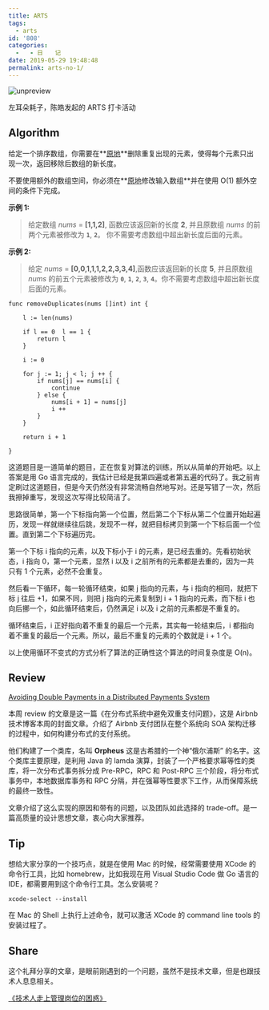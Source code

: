 ```yaml
---
title: ARTS
tags:
  - arts
id: '808'
categories:
  -   - 日　　记
date: 2019-05-29 19:48:48
permalink: arts-no-1/
---
```


![unpreview](https://static001.geekbang.org/resource/image/53/75/53aa23a64b38291433ab59431bd61075.jpg)

左耳朵耗子，陈皓发起的 ARTS 打卡活动

## Algorithm

给定一个排序数组，你需要在**[原地](http://baike.baidu.com/item/%E5%8E%9F%E5%9C%B0%E7%AE%97%E6%B3%95)**删除重复出现的元素，使得每个元素只出现一次，返回移除后数组的新长度。

不要使用额外的数组空间，你必须在**[原地](https://baike.baidu.com/item/%E5%8E%9F%E5%9C%B0%E7%AE%97%E6%B3%95)修改输入数组**并在使用 O(1) 额外空间的条件下完成。

**示例 1:**

> 给定数组 _nums_ = **[1,1,2]**, 函数应该返回新的长度 **2**, 并且原数组 _nums_ 的前两个元素被修改为 **`1`**, **`2`**。 你不需要考虑数组中超出新长度后面的元素。

**示例 2:**

> 给定 _nums_ = **[0,0,1,1,1,2,2,3,3,4]**,函数应该返回新的长度 **5**, 并且原数组 _nums_ 的前五个元素被修改为 **`0`**, **`1`**, **`2`**, **`3`**, **`4`**。你不需要考虑数组中超出新长度后面的元素。

```generic
func removeDuplicates(nums []int) int {
    
    l := len(nums)
    
    if l == 0  l == 1 {
        return l
    }
    
    i := 0

    for j := 1; j < l; j ++ {
        if nums[j] == nums[i] {
            continue
        } else {
            nums[i + 1] = nums[j]
            i ++
        }
    }
    
    return i + 1

}
```

这道题目是一道简单的题目，正在恢复对算法的训练，所以从简单的开始吧。以上答案是用 Go 语言完成的，我估计已经是我第四遍或者第五遍的代码了。我之前肯定刷过这道题目，但是今天仍然没有非常流畅自然地写对。还是写错了一次，然后我擦掉重写，发现这次写得比较简洁了。

思路很简单，第一个下标指向第一个位置，然后第二个下标从第二个位置开始起遍历，发现一样就继续往后跳，发现不一样，就把目标拷贝到第一个下标后面一个位置。直到第二个下标遍历完。

第一个下标 i 指向的元素，以及下标小于 i 的元素，是已经去重的。先看初始状态，i 指向 0，第一个元素，显然 i 以及 i 之前所有的元素都是去重的，因为一共只有 1 个元素，必然不会重复。

然后看一下循环，每一轮循环结束，如果 j 指向的元素，与 i 指向的相同，就把下标 j 往后 +1，如果不同，则把 j 指向的元素复制到 i + 1 指向的元素，而下标 i 也向后挪一个，如此循环结束后，仍然满足 i 以及 i 之前的元素都是不重复的。

循环结束后，i 正好指向着不重复的最后一个元素，其实每一轮结束后，i 都指向着不重复的最后一个元素。所以，最后不重复的元素的个数就是 i + 1 个。

以上使用循环不变式的方式分析了算法的正确性这个算法的时间复杂度是 O(n)。

## Review

[Avoiding Double Payments in a Distributed Payments System](https://medium.com/airbnb-engineering/avoiding-double-payments-in-a-distributed-payments-system-2981f6b070bb)

本周 review 的文章是这一篇《在分布式系统中避免双重支付问题》，这是 Airbnb 技术博客本周的封面文章。介绍了 Airbnb 支付团队在整个系统向 SOA 架构迁移的过程中，如何构建分布式的支付系统。

他们构建了一个类库，名叫 **Orpheus** 这是古希腊的一个神“俄尔浦斯” 的名字。这个类库主要原理，是利用 Java 的 lamda 演算，封装了一个严格要求幂等性的类库，将一次分布式事务拆分成 Pre-RPC，RPC 和 Post-RPC 三个阶段，将分布式事务中，本地数据库事务和 RPC 分隔，并在强幂等性要求下工作，从而保障系统的最终一致性。

文章介绍了这么实现的原因和带有的问题，以及团队如此选择的 trade-off。是一篇高质量的设计思想文章，衷心向大家推荐。

## Tip

想给大家分享的一个技巧点，就是在使用 Mac 的时候，经常需要使用 XCode 的命令行工具，比如 homebrew，比如我现在用 Visual Studio Code 做 Go 语言的 IDE，都需要用到这个命令行工具。怎么安装呢？

```shell
xcode-select --install
```

在 Mac 的 Shell 上执行上述命令，就可以激活 XCode 的 command line tools 的安装过程了。

## Share

这个礼拜分享的文章，是眼前刚遇到的一个问题，虽然不是技术文章，但是也跟技术人息息相关。

[《技术人走上管理岗位的困惑》](https://sexywp.com/tech-leader-worry.htm)
